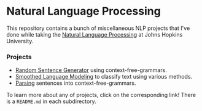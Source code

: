 # Natural Language Processing
This repository contains a bunch of miscellaneous NLP projects that I've done while taking the 
[Natural Language Processing](http://www.cs.jhu.edu/~jason/465/) at Johns Hopkins University.

### Projects
 - [Random Sentence Generator](https://github.com/hughhan1/NLP/tree/master/randsent) using context-free-grammars.
 - [Smoothed Language Modeling](https://github.com/hughhan1/NLP/tree/master/smoothing) to classify text using various methods.
 - [Parsing](https://github.com/hughhan1/NLP/tree/master/parse) sentences into context-free-grammars.

To learn more about any of projects, click on the corresponding link! There is a `README.md` in each subdirectory.
